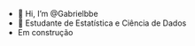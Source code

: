 - 👋 Hi, I’m @Gabrielbbe
- 👀 Estudante de Estatística e Ciência de Dados
- Em construção

<!---
Gabrielbbe/Gabrielbbe is a ✨ special ✨ repository because its `README.md` (this file) appears on your GitHub profile.
You can click the Preview link to take a look at your changes.
--->
